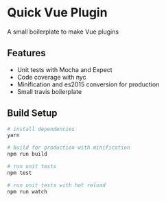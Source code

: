 # Quick Vue Plugin

A small boilerplate to make Vue plugins

## Features

* Unit tests with Mocha and Expect
* Code coverage with nyc
* Minification and es2015 conversion for production
* Small travis boilerplate

## Build Setup

``` bash
# install dependencies
yarn

# build for production with minification
npm run build

# run unit tests
npm test

# run unit tests with hot reload
npm run watch
```


